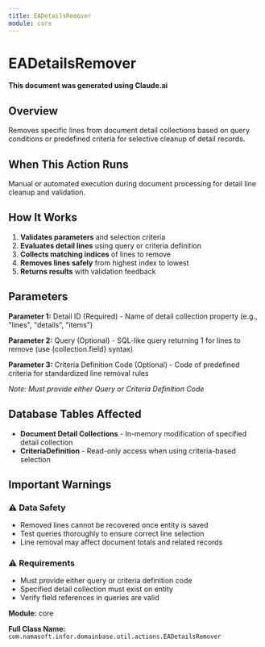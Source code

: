 ```yaml
---
title: EADetailsRemover
module: core
---
```



<div class='entity-flows'>

# EADetailsRemover

**This document was generated using Claude.ai**

## Overview

Removes specific lines from document detail collections based on query conditions or predefined criteria for selective cleanup of detail records.

## When This Action Runs

Manual or automated execution during document processing for detail line cleanup and validation.

## How It Works

1. **Validates parameters** and selection criteria
2. **Evaluates detail lines** using query or criteria definition
3. **Collects matching indices** of lines to remove
4. **Removes lines safely** from highest index to lowest
5. **Returns results** with validation feedback

## Parameters

**Parameter 1:** Detail ID (Required) - Name of detail collection property (e.g., "lines", "details", "items")

**Parameter 2:** Query (Optional) - SQL-like query returning 1 for lines to remove (use {collection.field} syntax)

**Parameter 3:** Criteria Definition Code (Optional) - Code of predefined criteria for standardized line removal rules

*Note: Must provide either Query or Criteria Definition Code*

## Database Tables Affected

- **Document Detail Collections** - In-memory modification of specified detail collection
- **CriteriaDefinition** - Read-only access when using criteria-based selection

## Important Warnings

### ⚠️ Data Safety
- Removed lines cannot be recovered once entity is saved
- Test queries thoroughly to ensure correct line selection
- Line removal may affect document totals and related records

### ⚠️ Requirements
- Must provide either query or criteria definition code
- Specified detail collection must exist on entity
- Verify field references in queries are valid

**Module:** core

**Full Class Name:** `com.namasoft.infor.domainbase.util.actions.EADetailsRemover`


</div>